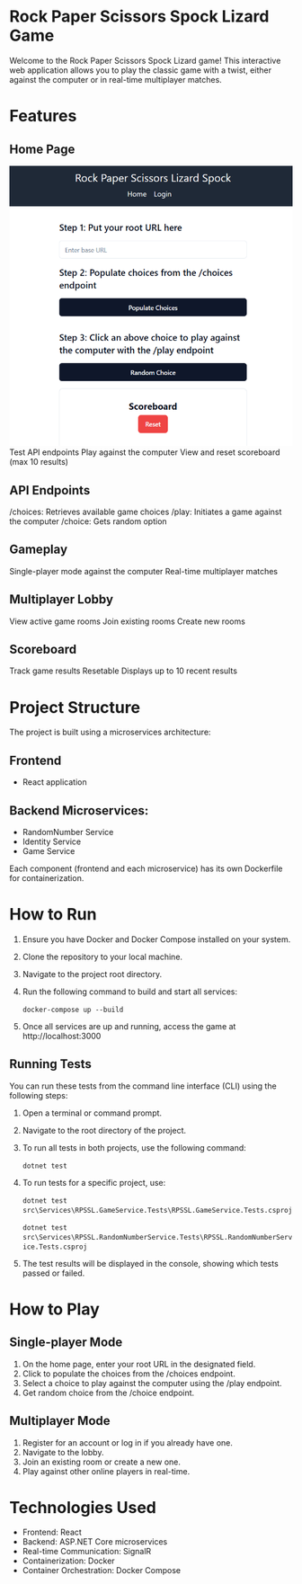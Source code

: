 # Rock Paper Scissors Spock Lizard Game

Welcome to the Rock Paper Scissors Spock Lizard game! This interactive web application allows you to play the classic game with a twist, either against the computer or in real-time multiplayer matches.

# Features

## Home Page

![App's homepage.](/app.png "This is a homepage.")
Test API endpoints
Play against the computer
View and reset scoreboard (max 10 results)

## API Endpoints

/choices: Retrieves available game choices
/play: Initiates a game against the computer
/choice: Gets random option

## Gameplay

Single-player mode against the computer
Real-time multiplayer matches

## Multiplayer Lobby

View active game rooms
Join existing rooms
Create new rooms

## Scoreboard

Track game results
Resetable
Displays up to 10 recent results


# Project Structure 
The project is built using a microservices architecture:

## Frontend
* React application

## Backend Microservices:

* RandomNumber Service
* Identity Service
* Game Service

Each component (frontend and each microservice) has its own Dockerfile for containerization.

# How to Run

1. Ensure you have Docker and Docker Compose installed on your system.
2. Clone the repository to your local machine.
3. Navigate to the project root directory.
4. Run the following command to build and start all services:

	`docker-compose up --build`

5. Once all services are up and running, access the game at http://localhost:3000

## Running Tests

You can run these tests from the command line interface (CLI) using the following steps:

1. Open a terminal or command prompt.
2. Navigate to the root directory of the project.
3. To run all tests in both projects, use the following command:

	`dotnet test`

4. To run tests for a specific project, use:

	`dotnet test src\Services\RPSSL.GameService.Tests\RPSSL.GameService.Tests.csproj`

	`dotnet test src\Services\RPSSL.RandomNumberService.Tests\RPSSL.RandomNumberService.Tests.csproj`
	
5. The test results will be displayed in the console, showing which tests passed or failed.

# How to Play

## Single-player Mode

1. On the home page, enter your root URL in the designated field.
2. Click to populate the choices from the /choices endpoint.
3. Select a choice to play against the computer using the /play endpoint.
4. Get random choice from the /choice endpoint.

## Multiplayer Mode

1. Register for an account or log in if you already have one.
2. Navigate to the lobby.
3. Join an existing room or create a new one.
4. Play against other online players in real-time.

# Technologies Used

* Frontend: React
* Backend: ASP.NET Core microservices
* Real-time Communication: SignalR
* Containerization: Docker
* Container Orchestration: Docker Compose